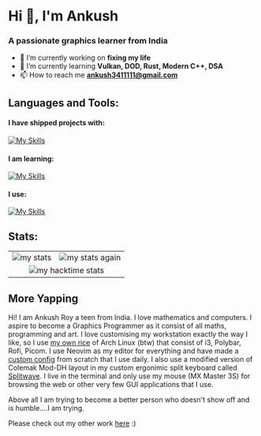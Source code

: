 # Hi 👋, I'm Ankush
### A passionate graphics learner from India

- 🔭 I’m currently working on **fixing my life**
- 🌱 I’m currently learning **Vulkan, DOD, Rust, Modern C++, DSA**
- 📫 How to reach me **ankush3411111@gmail.com**

## Languages and Tools:

#### I have shipped projects with:

[![My Skills](https://skillicons.dev/icons?i=c,cpp,cmake,lua,css,html,js)](https://skillicons.dev)

#### I am learning:

[![My Skills](https://skillicons.dev/icons?i=bash,godot,rust,svelte)](https://skillicons.dev)

#### I use:

[![My Skills](https://skillicons.dev/icons?i=neovim,arch,linux,figma,git,github,gitlab,latex)](https://skillicons.dev)

## Stats:

<table width="100%" align="center">
  <tr>
    <td align="center">
      <img
        src="https://github-readme-stats.vercel.app/api/top-langs/?username=AnkushRoy-code&theme=catppuccin_mocha&hide_border=true&include_all_commits=false&count_private=false&layout=compact"
        alt="my stats"
      />
    </td>
    <td align="center">
      <img
        src="https://github-readme-stats.vercel.app/api?username=AnkushRoy-code&theme=catppuccin_mocha&hide_border=true&include_all_commits=false&count_private=false"
        alt="my stats again"
      />
    </td>
  </tr>
  <tr>
    <td align="center" colspan="2">
      <img
        src="https://github-readme-stats.hackclub.dev/api/wakatime?username=12314&api_domain=hackatime.hackclub.com&&custom_title=Hackatime+Stats&layout=compact&cache_seconds=0&langs_count=8&theme=catppuccin_mocha"
        alt="my hacktime stats"
      />
    </td>
  </tr>
</table>

## More Yapping
Hi! I am Ankush Roy a teen from India. I love mathematics and computers. I aspire to become a Graphics Programmer as it consist of all maths, programming and art. I love customising my workstation exactly the way I like, so I use [my own rice](https://github.com/AnkushRoy-code/dotfiles) of Arch Linux (btw) that consist of i3, Polybar, Rofi, Picom. I use Neovim as my editor for everything and have made a [custom config](https://github.com/AnkushRoy-code/dotfiles/tree/main/.config/nvim) from scratch that I use daily. I also use a modified version of Colemak Mod-DH layout in my custom ergonimic split keyboard called [Splitwave](https://github.com/AnkushRoy-code/SplitWave). I live in the terminal and only use my mouse (MX Master 3S) for browsing the web or other very few GUI applications that I use.

Above all I am trying to become a better person who doesn't show off and is humble....I am trying.

Please check out my other work [here](https://github.com/AnkushRoy-code?tab=repositories) :)
